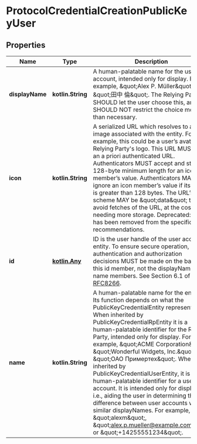
# ProtocolCredentialCreationPublicKeyUser

## Properties
Name | Type | Description | Notes
------------ | ------------- | ------------- | -------------
**displayName** | **kotlin.String** | A human-palatable name for the user account, intended only for display. For example, \&quot;Alex P. Müller\&quot; or \&quot;田中 倫\&quot;. The Relying Party SHOULD let the user choose this, and SHOULD NOT restrict the choice more than necessary. |  [optional]
**icon** | **kotlin.String** | A serialized URL which resolves to an image associated with the entity. For example, this could be a user’s avatar or a Relying Party&#39;s logo. This URL MUST be an a priori authenticated URL. Authenticators MUST accept and store a 128-byte minimum length for an icon member’s value. Authenticators MAY ignore an icon member’s value if its length is greater than 128 bytes. The URL’s scheme MAY be \&quot;data\&quot; to avoid fetches of the URL, at the cost of needing more storage.  Deprecated: this has been removed from the specification recommendations. |  [optional]
**id** | [**kotlin.Any**](.md) | ID is the user handle of the user account entity. To ensure secure operation, authentication and authorization decisions MUST be made on the basis of this id member, not the displayName nor name members. See Section 6.1 of [RFC8266](https://www.w3.org/TR/webauthn/#biblio-rfc8266). |  [optional]
**name** | **kotlin.String** | A human-palatable name for the entity. Its function depends on what the PublicKeyCredentialEntity represents:  When inherited by PublicKeyCredentialRpEntity it is a human-palatable identifier for the Relying Party, intended only for display. For example, \&quot;ACME Corporation\&quot;, \&quot;Wonderful Widgets, Inc.\&quot; or \&quot;ОАО Примертех\&quot;.  When inherited by PublicKeyCredentialUserEntity, it is a human-palatable identifier for a user account. It is intended only for display, i.e., aiding the user in determining the difference between user accounts with similar displayNames. For example, \&quot;alexm\&quot;, \&quot;alex.p.mueller@example.com\&quot; or \&quot;+14255551234\&quot;. |  [optional]



